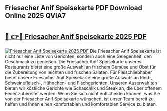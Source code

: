 ## Friesacher Anif Speisekarte PDF Download Online 2025 QVlA7

# <h2><a href="http://gcbcjc3.nevu.top/?p=Friesacher+Anif+Speisekarte">🔗 👉🔴 Friesacher Anif Speisekarte 2025 PDF</a></h2>

[![Friesacher Anif Speisekarte 2025 PDF](https://i.imgur.com/dBaPXMq.png)](http://gcbcjc3.nevu.top/?p=Friesacher+Anif+Speisekarte)
Die Friesacher Anif Speisekarte ist nicht nur eine Liste von Gerichten, sondern auch eine Gelegenheit, den Geschmack zu genießen. Die Friesacher Anif Speisekarte unseres Restaurants bietet eine große Auswahl an frischem Gemüse und Obst für die Zubereitung von leichten und frischen Salaten. Für Fleischliebhaber bietet unsere Friesacher Anif Speisekarte eine große Auswahl an Rind-, Schweinefleisch-, Hühnchen- und Fischgerichten. Unseren Auserwählten bieten wir köstliche Gerichte wie Schaschlik und Steak an, die über offenem Feuer zubereitet werden. Wenn Sie sich nicht entscheiden können, was Sie von der Friesacher Anif Speisekarte wünschen, ist unser Team bereit zu helfen und Ihnen einen komfortablen und komfortablen Service zu bieten.
